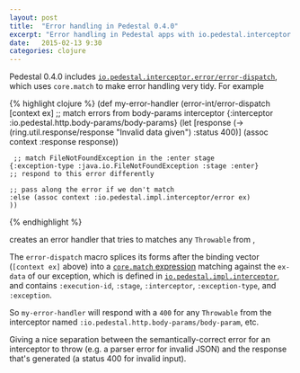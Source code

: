 ```yaml
---
layout: post
title:  "Error handling in Pedestal 0.4.0"
excerpt: "Error handling in Pedestal apps with io.pedestal.interceptor.error/error-dispatch"
date:   2015-02-13 9:30
categories: clojure
---
```


Pedestal 0.4.0 includes [`io.pedestal.interceptor.error/error-dispatch`](https://github.com/pedestal/pedestal/blob/88b940ca9c4b68de18f452f0e168400872f3c10e/service/src/io/pedestal/interceptor/error.clj#L5), which uses `core.match` to make error handling very tidy. For example

{% highlight clojure %}
(def my-error-handler
  (error-int/error-dispatch [context ex]
    ;; match errors from body-params interceptor
    {:interceptor :io.pedestal.http.body-params/body-params}
    (let [response (-> (ring.util.response/response "Invalid data given") :status 400)]
      (assoc context :response response))

     ;; match FileNotFoundException in the :enter stage
    {:exception-type :java.io.FileNotFoundException :stage :enter}
    ;; respond to this error differently

    ;; pass along the error if we don't match
    :else (assoc context :io.pedestal.impl.interceptor/error ex)
    ))

{% endhighlight %}

creates an error handler that tries to matches any `Throwable` from ,

The `error-dispatch` macro splices its forms after the binding vector (`[context ex]` above) into a [`core.match` expression](https://github.com/clojure/core.match/wiki/Basic-usage#map-patterns) matching against the `ex-data` of our exception, which is defined in [`io.pedestal.impl.interceptor`](https://github.com/pedestal/pedestal/blob/88b940ca9c4b68de18f452f0e168400872f3c10e/service/src/io/pedestal/impl/interceptor.clj#L30), and contains `:execution-id`, `:stage`, `:interceptor`, `:exception-type`, and `:exception`.

So `my-error-handler` will respond with a `400` for any `Throwable` from the interceptor named `:io.pedestal.http.body-params/body-param`, etc.

Giving a nice separation between the semantically-correct error for an interceptor to throw (e.g. a parser error for invalid JSON) and the response that's generated (a status 400 for invalid input).
